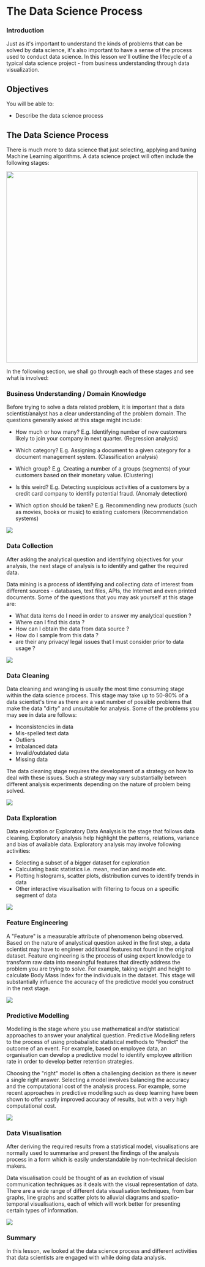 
# The Data Science Process

### Introduction

Just as it's important to understand the kinds of problems that can be solved by data science, it's also important to have a sense of the process used to conduct data science. In this lesson we'll outline the lifecycle of a typical data science project - from business understanding through data visualization.

## Objectives
You will be able to:
* Describe the data science process

## The Data Science Process

There is much more to data science that just selecting, applying and tuning Machine Learning algorithms. A data science project will often include the following stages:

<img src="chart.png" width = "500"/>

In the following section, we shall go through each of these stages and see what is involved:

### Business Understanding / Domain Knowledge

Before trying to solve a data related problem, it is important that a data scientist/analyst has a clear understanding of the problem domain. The questions generally asked at this stage might include:

* How much or how many? E.g. Identifying number of new customers likely to join your company in next quarter. (Regression analysis)

* Which category? E.g. Assigning a document to a given category for a document management system. (Classification analysis)

* Which group? E.g. Creating a number of a groups (segments) of your customers based on their monetary value. (Clustering)

* Is this weird? E.g. Detecting suspicious activities of a customers by a credit card company to identify potential fraud. (Anomaly detection)

* Which option should be taken? E.g. Recommending new products (such as movies, books or music) to existing customers (Recommendation systems)

<img src='domain.gif'>

### Data Collection

After asking the analytical question and identifying objectives for your analysis, the next stage of analysis is to identify and gather the required data. 

Data mining is a process of identifying and collecting data of interest from different sources - databases, text files, APIs, the Internet and even printed documents. Some of the questions that you may ask yourself at this stage are:

* What data items do I need in order to answer my analytical question ?
* Where can I find this data ?
* How can I obtain the data from data source ?
* How do I sample from this data ?
* are their any privacy/ legal issues that I must consider prior to data usage ?

<img src='data-collection.png'>

### Data Cleaning

Data cleaning and wrangling is usually the most time consuming stage within the data science process. This stage may take up to 50-80% of a data scientist's time as there are a vast number of possible problems that make the data "dirty" and unsuitable for analysis. Some of the problems you may see in data are follows:

* Inconsistencies in data
* Mis-spelled text data
* Outliers
* Imbalanced data
* Invalid/outdated data
* Missing data

The data cleaning stage requires the development of a strategy on how to deal with these issues. Such a strategy may vary substantially between different analysis experiments depending on the nature of problem being solved. 

<img src='clean.png'>

### Data Exploration

Data exploration or Exploratory Data Analysis is the stage that follows data cleaning. Exploratory analysis help highlight the patterns, relations, variance and bias of available data. Exploratory analysis may involve following activities:

* Selecting a subset of a bigger dataset for exploration
* Calculating basic statistics i.e. mean, median and mode etc.
* Plotting histograms, scatter plots, distribution curves to identify trends in data
* Other interactive visualisation with filtering to focus on a specific segment of data 

<img src='eda.png'>


### Feature Engineering

A "Feature" is a measurable attribute of phenomenon being observed. Based on the nature of analystical question asked in the first step, a data scientist may have to engineer additional features not found in the original dataset. Feature engineering is the process of using expert knowledge to transform raw data into meaningful features that directly address the problem you are trying to solve. For example, taking weight and height to calculate Body Mass Index for the individuals in the dataset. This stage will substantially influence the accuracy of the predictive model you construct in the next stage. 

<img src='feat.png'>

### Predictive Modelling

Modelling is the stage where you use mathematical and/or statistical approaches to answer your analytical question. Predictive Modelling refers to the process of using probabalistic statistical methods to "Predict" the outcome of an event. For example, based on employee data, an organisation can develop a predictive model to identify employee attrition rate in order to develop better retention strategies.

Choosing the "right" model is often a challenging decision as there is never a single right answer. Selecting a model involves balancing the accuracy and the computational cost of the analysis process. For example, some recent approaches in predictive modelling such as deep learning have been shown to offer vastly improved accuracy of results, but with a very high computational cost.

<img src='predict.png'>

### Data Visualisation

After deriving the required results from a statistical model, visualisations are normally used to summarise and present the findings of the analysis process in a form which is easily understandable by non-technical decision makers. 

Data visualisation could be thought of as an evolution of visual communication techniques as it deals with the visual representation of data. There are a wide range of different data visualisation techniques, from bar graphs, line graphs and scatter plots to alluvial diagrams and spatio-temporal visualisations, each of which will work better for presenting certain types of information.

<img src='viz.png'>

### Summary

In this lesson, we looked at the data science process and different activities that data scientists are engaged with while doing data analysis. 


